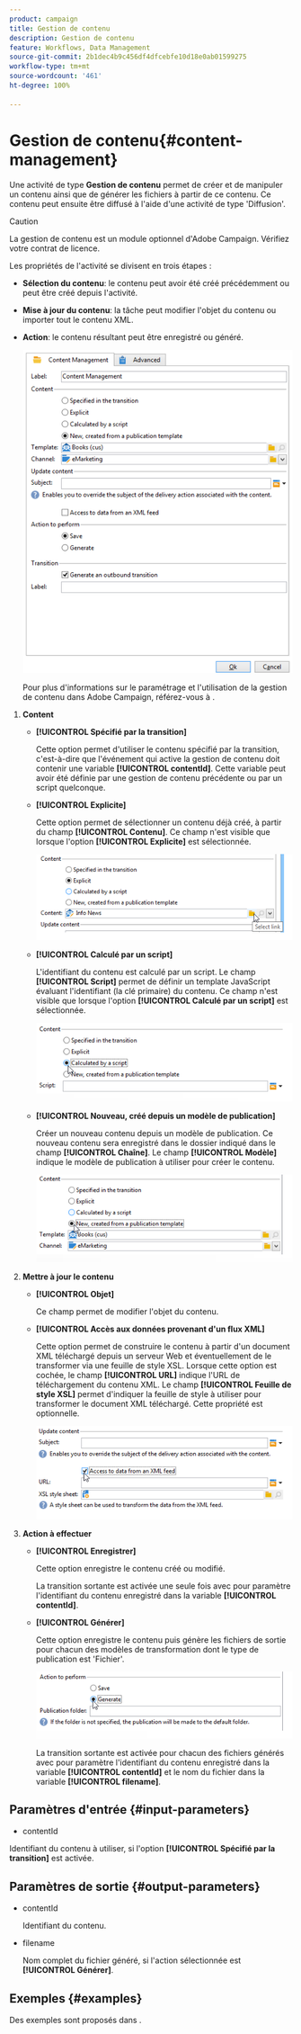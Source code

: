 ```yaml
---
product: campaign
title: Gestion de contenu
description: Gestion de contenu
feature: Workflows, Data Management
source-git-commit: 2b1dec4b9c456df4dfcebfe10d18e0ab01599275
workflow-type: tm+mt
source-wordcount: '461'
ht-degree: 100%

---
```


# Gestion de contenu{#content-management}



Une activité de type **Gestion de contenu** permet de créer et de manipuler un contenu ainsi que de générer les fichiers à partir de ce contenu. Ce contenu peut ensuite être diffusé à l&#39;aide d&#39;une activité de type &#39;Diffusion&#39;.

>[!CAUTION]
>
>La gestion de contenu est un module optionnel d&#39;Adobe Campaign. Vérifiez votre contrat de licence.

Les propriétés de l&#39;activité se divisent en trois étapes :

* **Sélection du contenu**: le contenu peut avoir été créé précédemment ou peut être créé depuis l&#39;activité.
* **Mise à jour du contenu**: la tâche peut modifier l&#39;objet du contenu ou importer tout le contenu XML.
* **Action**: le contenu résultant peut être enregistré ou généré.

   ![](assets/content_mgmt_edit.png)

   Pour plus d&#39;informations sur le paramétrage et l&#39;utilisation de la gestion de contenu dans Adobe Campaign, référez-vous à  .

1. **Content**

   * **[!UICONTROL Spécifié par la transition]**

      Cette option permet d&#39;utiliser le contenu spécifié par la transition, c&#39;est-à-dire que l&#39;événement qui active la gestion de contenu doit contenir une variable **[!UICONTROL contentId]**. Cette variable peut avoir été définie par une gestion de contenu précédente ou par un script quelconque.

   * **[!UICONTROL Explicite]**

      Cette option permet de sélectionner un contenu déjà créé, à partir du champ **[!UICONTROL Contenu]**. Ce champ n&#39;est visible que lorsque l&#39;option **[!UICONTROL Explicite]** est sélectionnée.

      ![](assets/content_mgmt_explicit.png)

   * **[!UICONTROL Calculé par un script]**

      L&#39;identifiant du contenu est calculé par un script. Le champ **[!UICONTROL Script]** permet de définir un template JavaScript évaluant l&#39;identifiant (la clé primaire) du contenu. Ce champ n&#39;est visible que lorsque l&#39;option **[!UICONTROL Calculé par un script]** est sélectionnée.

      ![](assets/content_mgmt_script.png)

   * **[!UICONTROL Nouveau, créé depuis un modèle de publication]**

      Créer un nouveau contenu depuis un modèle de publication. Ce nouveau contenu sera enregistré dans le dossier indiqué dans le champ **[!UICONTROL Chaîne]**. Le champ **[!UICONTROL Modèle]** indique le modèle de publication à utiliser pour créer le contenu.

      ![](assets/content_mgmt_new.png)

1. **Mettre à jour le contenu**

   * **[!UICONTROL Objet]**

      Ce champ permet de modifier l&#39;objet du contenu.

   * **[!UICONTROL Accès aux données provenant d&#39;un flux XML]**

      Cette option permet de construire le contenu à partir d&#39;un document XML téléchargé depuis un serveur Web et éventuellement de le transformer via une feuille de style XSL. Lorsque cette option est cochée, le champ **[!UICONTROL URL]** indique l&#39;URL de téléchargement du contenu XML. Le champ **[!UICONTROL Feuille de style XSL]** permet d&#39;indiquer la feuille de style à utiliser pour transformer le document XML téléchargé. Cette propriété est optionnelle.

      ![](assets/content_mgmt_xmlcontent.png)

1. **Action à effectuer**

   * **[!UICONTROL Enregistrer]**

      Cette option enregistre le contenu créé ou modifié.

      La transition sortante est activée une seule fois avec pour paramètre l&#39;identifiant du contenu enregistré dans la variable **[!UICONTROL contentId]**.

   * **[!UICONTROL Générer]**

      Cette option enregistre le contenu puis génère les fichiers de sortie pour chacun des modèles de transformation dont le type de publication est &#39;Fichier&#39;.

      ![](assets/content_mgmt_generate.png)

      La transition sortante est activée pour chacun des fichiers générés avec pour paramètre l&#39;identifiant du contenu enregistré dans la variable **[!UICONTROL contentId]** et le nom du fichier dans la variable **[!UICONTROL filename]**.

## Paramètres d&#39;entrée {#input-parameters}

* contentId

Identifiant du contenu à utiliser, si l&#39;option **[!UICONTROL Spécifié par la transition]** est activée.

## Paramètres de sortie {#output-parameters}

* contentId

   Identifiant du contenu.

* filename

   Nom complet du fichier généré, si l&#39;action sélectionnée est **[!UICONTROL Générer]**.

## Exemples     {#examples}

Des exemples sont proposés dans  .

